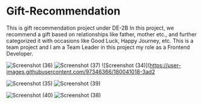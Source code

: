 # Gift-Recommendation
This is gift recommendation project under DE-2B
In this project, we recommend a gift based on relationships like father, mother etc., and further categorized it 
with occasions like Good Luck, Happy Journey, etc. This is a team project and I am a Team Leader in this 
project my role as a Frontend Developer.

![Screenshot (36)](https://user-images.githubusercontent.com/97346366/180040983-845e06a1-4919-4ec5-98df-6f70e4947fa5.png)
![Screenshot (37)](https://user-images.githubusercontent.com/97346366/180041004-62ac7680-9de3-4f3f-9f06-54fcb8ae6885.png)
![Screenshot (34)](https://user-images.githubusercontent.com/97346366/180041018-3ad2

![Screenshot (35)](https://user-images.githubusercontent.com/97346366/180041246-17456a98-635d-415a-a859-8aca2affd118.png)
![Screenshot (39)](https://user-images.githubusercontent.com/97346366/180041355-9c034a88-53b6-4b1a-b54c-e9e6f408eee3.png)

![Screenshot (40)](https://user-images.githubusercontent.com/97346366/180041494-aefe9861-a9f0-4c5e-8908-d89d335d1bde.png)
![Screenshot (38)](https://user-images.githubusercontent.com/97346366/180041599-7e22798b-aebb-4106-914a-eb298a5d65f5.png)

